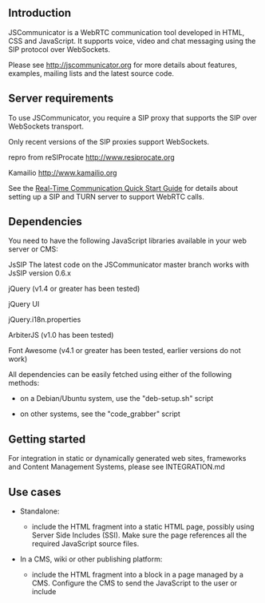 
Introduction
------------

JSCommunicator is a WebRTC communication tool developed in HTML, CSS
and JavaScript.  It supports voice, video and chat messaging using the
SIP protocol over WebSockets.

Please see http://jscommunicator.org for more details about features,
examples, mailing lists and the latest source code.

Server requirements
-------------------

To use JSCommunicator, you require a SIP proxy that supports the
SIP over WebSockets transport.

Only recent versions of the SIP proxies support WebSockets.

  repro from reSIProcate
    http://www.resiprocate.org

  Kamailio
    http://www.kamailio.org

See the [Real-Time Communication Quick Start Guide](http://rtcquickstart.org)
for details about setting up a SIP and TURN server to support WebRTC
calls.

Dependencies
------------

You need to have the following JavaScript libraries available in your
web server or CMS:

  JsSIP
    The latest code on the JSCommunicator master branch works with
    JsSIP version 0.6.x

  jQuery (v1.4 or greater has been tested)

  jQuery UI

  jQuery.i18n.properties

  ArbiterJS (v1.0 has been tested)

  Font Awesome (v4.1 or greater has been tested, earlier versions
    do not work)

All dependencies can be easily fetched using either of the following
methods:

 * on a Debian/Ubuntu system, use the "deb-setup.sh" script

 * on other systems, see the "code_grabber" script

Getting started
---------------

For integration in static or dynamically generated web sites, frameworks
and Content Management Systems, please see INTEGRATION.md

Use cases
---------

 * Standalone:
   - include the HTML fragment into a static HTML page,
     possibly using Server Side Includes (SSI).  Make sure the
     page references all the required JavaScript source files.

 * In a CMS, wiki or other publishing platform:
   - include the HTML fragment into a block in a page
     managed by a CMS.  Configure the CMS to send the JavaScript to
     the user or include <script> tags within the content body with
     the phone fragment.  The DruCall module for Drupal provides
     an excellent example of how to do this, see http://drucall.org

Interaction with other JavaScript applications in a web page
------------------------------------------------------------

ArbiterJS is used to provide a loosely-coupled mechanism for integration
with other JavaScript modules used in the same page/site.

For example, you can:

 * send a signal to JSCommunicator telling it which destination to dial

 * receive notifications from JSCommunicator when calls are made
   or received and use this information to query or update an
   address book or CMS, display related information about the caller
   in another part of the screen, etc

For an example, see the files:

 event-demo.shtml
 event-demo.js

Credits
-------

JSCommunicator is based on the JsSIP library and inspired by the
TryIt.jssip.net and RetroRTC demo applications produced by Versatica.

License
-------

JSCommunicator
http://jscommunicator.org

Copyright (C) 2013-2015  Daniel Pocock http://danielpocock.com

The JavaScript code in this page is free software: you can
redistribute it and/or modify it under the terms of the GNU
General Public License (GNU GPL) as published by the Free Software
Foundation, either version 2 of the License, or (at your option)
any later version.  The code is distributed WITHOUT ANY WARRANTY;
without even the implied warranty of MERCHANTABILITY or FITNESS
FOR A PARTICULAR PURPOSE.  See the GNU GPL for more details.

You may distribute non-source (e.g., minimized or compacted) forms of
that code without the full copy of the GNU GPL normally required
provided you include this license notice and a URL
through which recipients can access the Corresponding Source.

